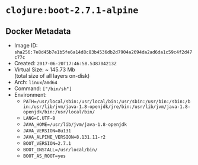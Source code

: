 # `clojure:boot-2.7.1-alpine`

## Docker Metadata

- Image ID: `sha256:7e8d45b7e1b5fe6a14d8c83b4536db2d7904a2694da2ad6da1c59c4f2d47c77c`
- Created: `2017-06-20T17:46:58.538704213Z`
- Virtual Size: ~ 145.73 Mb  
  (total size of all layers on-disk)
- Arch: `linux`/`amd64`
- Command: `["/bin/sh"]`
- Environment:
  - `PATH=/usr/local/sbin:/usr/local/bin:/usr/sbin:/usr/bin:/sbin:/bin:/usr/lib/jvm/java-1.8-openjdk/jre/bin:/usr/lib/jvm/java-1.8-openjdk/bin:/usr/local/bin/`
  - `LANG=C.UTF-8`
  - `JAVA_HOME=/usr/lib/jvm/java-1.8-openjdk`
  - `JAVA_VERSION=8u131`
  - `JAVA_ALPINE_VERSION=8.131.11-r2`
  - `BOOT_VERSION=2.7.1`
  - `BOOT_INSTALL=/usr/local/bin/`
  - `BOOT_AS_ROOT=yes`
